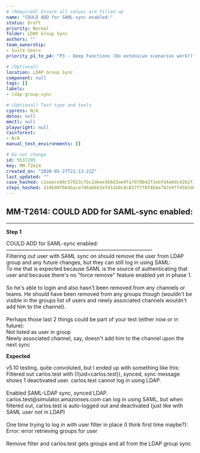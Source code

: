 ```yaml
---
# (Required) Ensure all values are filled up
name: "COULD ADD for SAML-sync enabled:"
status: Draft
priority: Normal
folder: LDAP Group Sync
authors: ""
team_ownership: 
- Suite Users
priority_p1_to_p4: "P3 - Deep Functions (Do extensive scenarios work?)"

# (Optional)
location: LDAP Group Sync
component: null
tags: []
labels: 
- ldap-group-sync

# (Optional) Test type and tools
cypress: N/A
detox: null
mmctl: null
playwright: null
rainforest: 
- N/A
manual_test_environments: []

# Do not change
id: 5537295
key: MM-T2614
created_on: "2020-05-27T21:13:22Z"
last_updated: ""
case_hashed: c2eaece00c57023cfbc2deee366d3ae9fa7070042f3ebfd4a0dc42b2f3515fd16e8897d871f736922f34bbeedfc76352
steps_hashed: 414b90f064bace746a6663ef451b8c8c857f7f0f4bbe787e9ff45b5d0565dc995a2bfd8539e4e178533617025b8c9a6e
---
```


<!-- (Auto-generated) Based on frontmatter's "key" and "name" -->

## MM-T2614: COULD ADD for SAML-sync enabled:

---

**Step 1**

COULD ADD for SAML-sync enabled:\
————————————————————————————\
Filtering out user with SAML sync on should remove the user from LDAP group and any future changes, but they can still log in using SAML:\
To me that is expected because SAML is the source of authenticating that user and because there's no "force remove" feature enabled yet in phase 1.\
\
So he's able to login and also hasn't been removed from any channels or teams. He should have been removed from any groups though (wouldn't be visible in the groups list of users and newly associated channels wouldn't add him to the channel).\
\
Perhaps those last 2 things could be part of your test (either now or in future):\
Not listed as user in group\
Newly associated channel, say, doesn't add him to the channel upon the next sync

**Expected**

v5.10 testing, quite convoluted, but I ended up with something like this: Filtered out carlos.test with (!(uid=carlos.test)), synced, sync message shows 1 deactivated user. carlos.test cannot log in using LDAP.\
\
Enabled SAML-LDAP sync, synced LDAP. carlos.test\@simulator.amazonses.com can log in using SAML, but when filtered out, carlos.test is auto-logged out and deactivated (just like with SAML user not in LDAP)\
\
One time trying to log in with user filter in place (I think first time maybe?): Error: error retrieving groups for user\
\
Remove filter and carlos.test gets groups and all from the LDAP group sync
